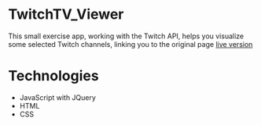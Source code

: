 # TwitchTV_Viewer
This small exercise app, working with the Twitch API, helps you visualize some selected Twitch channels, linking you to the original page
[live version](https://federicocarrara.github.io/twitchTV_Viewer/)
# Technologies
- JavaScript with JQuery
- HTML
- CSS

